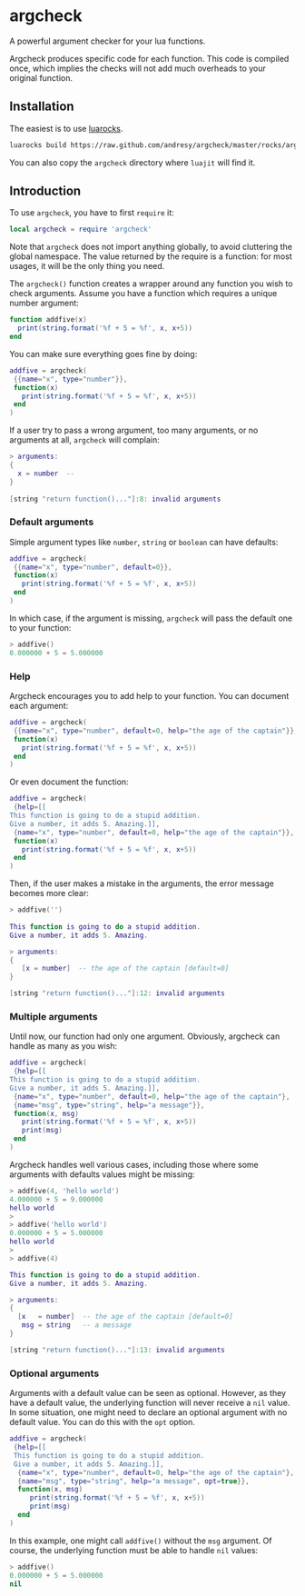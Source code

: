 argcheck
========

A powerful argument checker for your lua functions.

Argcheck produces specific code for each function. This code is compiled
once, which implies the checks will not add much overheads to your original
function.

Installation
------------

The easiest is to use [luarocks](http://www.luarocks.org).

```sh
luarocks build https://raw.github.com/andresy/argcheck/master/rocks/argcheck-scm-1.rockspec
```

You can also copy the `argcheck` directory where `luajit` will find it.

Introduction
------------

To use `argcheck`, you have to first `require` it:
```lua
local argcheck = require 'argcheck'
```
Note that `argcheck` does not import anything globally, to avoid cluttering
the global namespace.  The value returned by the require is a function: for
most usages, it will be the only thing you need.

The `argcheck()` function creates a wrapper around any function you wish to
check arguments. Assume you have a function which requires a unique number
argument:
```lua
function addfive(x)
  print(string.format('%f + 5 = %f', x, x+5))
end
```
You can make sure everything goes fine by doing:
```lua
addfive = argcheck(
 {{name="x", type="number"}},
 function(x)
   print(string.format('%f + 5 = %f', x, x+5))
 end
)
```
If a user try to pass a wrong argument, too many arguments, or no arguments
at all, `argcheck` will complain:
```lua
> arguments:
{
  x = number  -- 
}
   
[string "return function()..."]:8: invalid arguments
```

### Default arguments
Simple argument types like `number`, `string` or `boolean` can have defaults:
```lua
addfive = argcheck(
 {{name="x", type="number", default=0}},
 function(x)
   print(string.format('%f + 5 = %f', x, x+5))
 end
)
```
In which case, if the argument is missing, `argcheck` will pass the default
one to your function:
```lua
> addfive()
0.000000 + 5 = 5.000000
```

### Help
Argcheck encourages you to add help to your function. You can document each argument:
```lua
addfive = argcheck(
 {{name="x", type="number", default=0, help="the age of the captain"}},
 function(x)
   print(string.format('%f + 5 = %f', x, x+5))
 end
)
```
Or even document the function:
```lua
addfive = argcheck(
 {help=[[
This function is going to do a stupid addition.
Give a number, it adds 5. Amazing.]],
 {name="x", type="number", default=0, help="the age of the captain"}},
 function(x)
   print(string.format('%f + 5 = %f', x, x+5))
 end
)
```
Then, if the user makes a mistake in the arguments, the error message
becomes more clear:
```lua
> addfive('')
                                                                                                     
This function is going to do a stupid addition.                                                               
Give a number, it adds 5. Amazing.

> arguments:
{
   [x = number]  -- the age of the captain [default=0]
}

[string "return function()..."]:12: invalid arguments
```

### Multiple arguments

Until now, our function had only one argument. Obviously, argcheck can
handle as many as you wish:
```lua
addfive = argcheck(
 {help=[[
This function is going to do a stupid addition.
Give a number, it adds 5. Amazing.]],
 {name="x", type="number", default=0, help="the age of the captain"},
 {name="msg", type="string", help="a message"}},
 function(x, msg)
   print(string.format('%f + 5 = %f', x, x+5))
   print(msg)
 end
)
```
Argcheck handles well various cases, including those where some arguments
with defaults values might be missing:
```lua
> addfive(4, 'hello world')
4.000000 + 5 = 9.000000
hello world
>
> addfive('hello world')
0.000000 + 5 = 5.000000
hello world
>
> addfive(4)

This function is going to do a stupid addition.
Give a number, it adds 5. Amazing.

> arguments:
{
  [x   = number]  -- the age of the captain [default=0]
   msg = string   -- a message
}

[string "return function()..."]:13: invalid arguments
```

### Optional arguments

Arguments with a default value can be seen as optional. However, as they
have a default value, the underlying function will never receive a `nil`
value. In some situation, one might need to declare an optional argument
with no default value. You can do this with the `opt` option.
```lua
addfive = argcheck(
 {help=[[
 This function is going to do a stupid addition.
 Give a number, it adds 5. Amazing.]],
  {name="x", type="number", default=0, help="the age of the captain"},
  {name="msg", type="string", help="a message", opt=true}},
  function(x, msg)
     print(string.format('%f + 5 = %f', x, x+5))
     print(msg)
  end
)
```
In this example, one might call `addfive()` without the `msg` argument. Of
course, the underlying function must be able to handle `nil` values:
```lua
> addfive()
0.000000 + 5 = 5.000000
nil
```

